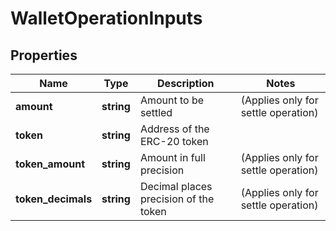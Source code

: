 # WalletOperationInputs

## Properties
Name | Type | Description | Notes
------------ | ------------- | ------------- | -------------
**amount** | **string** | Amount to be settled | (Applies only for settle operation) 
**token** | **string** | Address of the ERC-20 token | 
**token_amount** | **string** | Amount in full precision | (Applies only for settle operation) 
**token_decimals** | **string** | Decimal places precision of the token | (Applies only for settle operation) 

